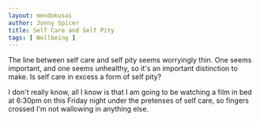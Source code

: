 ```yaml
---
layout: mendokusai
author: Jonny Spicer
title: Self Care and Self Pity
tags: [ Wellbeing ]
---
```

The line between self care and self pity seems worryingly thin. One seems important, and one
seems unhealthy, so it's an important distinction to make. Is self care in excess a form of self
pity?

I don't really know, all I know is that I am going to be watching a film in bed at 6:30pm on this
Friday night under the pretenses of self care, so fingers crossed I'm not wallowing in anything else.
